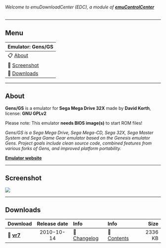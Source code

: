 ###### Welcome to emuDownloadCenter (EDC), a module of [**emuControlCenter**](https://github.com/PhoenixInteractiveNL/emuControlCenter/wiki/)
***
## Menu
| **Emulator: Gens/GS** |
|:---------|
| :clipboard: [About](#about) |
| :sunrise: [Screenshot](#screenshot) |
| :floppy_disk: [Downloads](#downloads) |
***
## About
**Gens/GS** is a emulator for **Sega Mega Drive 32X** made by **David Korth**, license: **GNU GPLv2**

Please note: This emulator **needs BIOS image(s)** to start ROM files!

_Gens/GS is a Sega Mega Drive, Sega Mega-CD, Sega 32X, Sega Master System and Sega Game Gear emulator based on the Genesis emulator Gens. Project goals include clean source code, combined features from various forks of Gens, and improved platform portability._

[**Emulator website**](http://sonicretro.org)
***
## Screenshot
![](https://raw.githubusercontent.com/PhoenixInteractiveNL/emuDownloadCenter/master/hooks/gensgs/screen.jpg)
***
## Downloads
| Download | Release date  | Info       | Info       | Size       |
|:---------|:-------------:|:-----------|:-----------|-----------:|
| :floppy_disk: [**vr7**](https://github.com/PhoenixInteractiveNL/edc-repo0001/raw/master/gensgs/r7.7z) | 2010-10-14 | :page_facing_up: [Changelog](https://github.com/PhoenixInteractiveNL/edc-repo0001/blob/master/gensgs/r7_changelog.txt) | :mag_right: [Contents](https://github.com/PhoenixInteractiveNL/edc-repo0001/blob/master/gensgs/r7_contents.txt) | 2336 KB |
